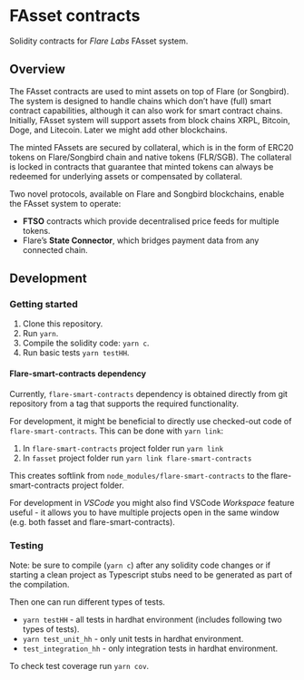 # FAsset contracts

Solidity contracts for *Flare Labs* FAsset system.

## Overview

The FAsset contracts are used to mint assets on top of Flare (or Songbird). The system is designed to handle chains which don’t have (full) smart contract capabilities, although it can also work for smart contract chains. Initially, FAsset system will support assets from block chains XRPL, Bitcoin, Doge, and Litecoin. Later we might add other blockchains.

The minted FAssets are secured by collateral, which is in the form of ERC20 tokens on Flare/Songbird chain and native tokens (FLR/SGB). The collateral is locked in contracts that guarantee that minted tokens can always be redeemed for underlying assets or compensated by collateral.

Two novel protocols, available on Flare and Songbird blockchains, enable the FAsset system to operate:

- **FTSO** contracts which provide decentralised price feeds for multiple tokens.
- Flare’s **State Connector**, which bridges payment data from any connected chain.

## Development

### Getting started

1. Clone this repository.
2. Run `yarn`.
3. Compile the solidity code: `yarn c`.
4. Run basic tests `yarn testHH`.

#### Flare-smart-contracts dependency

Currently, `flare-smart-contracts` dependency is obtained directly from git repository from a tag that supports the required functionality.

For development, it might be beneficial to directly use checked-out code of `flare-smart-contracts`. This can be done with `yarn link`:

1. In `flare-smart-contracts` project folder run `yarn link`
2. In `fasset` project folder run `yarn link flare-smart-contracts`

This creates softlink from `node_modules/flare-smart-contracts` to the flare-smart-contracts project folder.

For development in *VSCode* you might also find VSCode *Workspace* feature useful - it allows you to have multiple projects open in the same window (e.g. both fasset and flare-smart-contracts).

### Testing

Note: be sure to compile (`yarn c`) after any solidity code changes or if starting a clean project as Typescript stubs need to be generated as part of the compilation.

Then one can run different types of tests.

- `yarn testHH` - all tests in hardhat environment (includes following two types of tests).
- `yarn test_unit_hh` - only unit tests in hardhat environment.
- `test_integration_hh` - only integration tests in hardhat environment.

To check test coverage run `yarn cov`.

